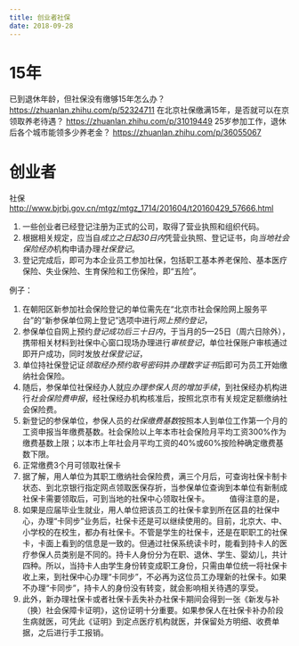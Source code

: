 ```yaml
---
title: 创业者社保
date: 2018-09-28
---
```

# 15年
已到退休年龄，但社保没有缴够15年怎么办？
https://zhuanlan.zhihu.com/p/52324711
在北京社保缴满15年，是否就可以在京领取养老待遇？
https://zhuanlan.zhihu.com/p/31019449
25岁参加工作，退休后各个城市能领多少养老金？
https://zhuanlan.zhihu.com/p/36055067

# 创业者
社保 
http://www.bjrbj.gov.cn/mtgz/mtgz_1714/201604/t20160429_57666.html
1. 一些创业者已经登记注册为正式的公司，取得了营业执照和组织代码。
2. 根据相关规定，应当自*成立之日起30日内*凭营业执照、登记证书，向*当地社会保险经办*机构申请办理*社保登记*。
3. 登记完成后，即可为本企业员工参加社保，包括职工基本养老保险、基本医疗保险、失业保险、生育保险和工伤保险，即“五险”。

例子：
1. 在朝阳区新参加社会保险登记的单位需先在“北京市社会保险网上服务平台”的“新参保单位网上登记”选项中进行*网上预约登记*，
2. 参保单位自网上预约*登记成功后三十日内*，于当月的5—25日（周六日除外），携带相关材料到社保中心窗口现场办理进行*审核登记*，单位社保账户审核通过即开户成功，同时发放*社保登记证*，
3. 单位持社保登记证*领取经办预约取号密码*并*办理数字证书*后即可为员工开始缴纳社会保险。
4. 随后，参保单位社保经办人就应*办理参保人员的增加手续*，到社保经办机构进行*社会保险费申报*，经社保经办机构核准后，按照北京市有关规定足额缴纳社会保险费。
5. 新登记的参保单位，参保人员的*社保缴费基数*按照本人到单位工作第一个月的工资申报当年缴费基数。社会保险以上年本市社会保险月平均工资300%作为缴费基数上限；以本市上年社会月平均工资的40%或60%按险种确定缴费基数下限。
6. 正常缴费3个月可领取社保卡
7. 据了解，用人单位为其职工缴纳社会保险费，满三个月后，可查询社保卡制卡状态、到北京银行指定网点领取医保存折，当参保单位查询到本单位有新制成社保卡需要领取后，可到当地的社保中心领取社保卡。
　　
值得注意的是，
1. 如果是应届毕业生就业，用人单位把该员工的社保卡拿到所在区县的社保中心，办理“卡同步”业务后，社保卡还是可以继续使用的。目前，北京大、中、小学校的在校生，都办有社保卡。不管是学生的社保卡，还是在职职工的社保卡，卡面上看到的信息是一致的。但通过社保系统读卡时，能看到持卡人的医疗参保人员类别是不同的。持卡人身份分为在职、退休、学生、婴幼儿，共计四种。所以，当持卡人由学生身份转变成职工身份，只需由单位统一将社保卡收上来，到社保中心办理“卡同步”，不必再为这位员工办理新的社保卡。如果不办理“卡同步”，持卡人的身份没有转变，就会影响相关待遇的享受。
2. 此外，新办理社保卡或者社保卡丢失补办社保卡期间会得到一张《新发与补（换）社会保障卡证明》，这份证明十分重要。如果参保人在社保卡补办阶段生病就医，可凭此《证明》到定点医疗机构就医，并保留处方明细、收费单据，之后进行手工报销。